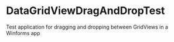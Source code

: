 # DataGridViewDragAndDropTest
Test application for dragging and dropping between GridViews in a Winforms app
